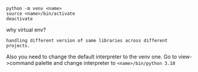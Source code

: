 ```
python -m venv <name>
source <name>/bin/activate
deactivate
```

why virtual env?

	handling different version of same libraries across different projects.

Also you need to change the default interpreter to the venv one.
Go to view->command palette and change interpreter to 
` <name>/bin/python 3.10 `
